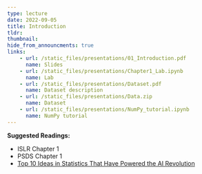 ```yaml
---
type: lecture
date: 2022-09-05
title: Introduction
tldr: 
thumbnail: 
hide_from_announcments: true
links: 
    - url: /static_files/presentations/01_Introduction.pdf
      name: Slides
    - url: /static_files/presentations/Chapter1_Lab.ipynb
      name: Lab
    - url: /static_files/presentations/Dataset.pdf
      name: Dataset description
    - url: /static_files/presentations/Data.zip
      name: Dataset
    - url: /static_files/presentations/NumPy_tutorial.ipynb
      name: NumPy tutorial
---
```

**Suggested Readings:**
- ISLR Chapter 1
- PSDS Chapter 1
- [Top 10 Ideas in Statistics That Have Powered the AI Revolution](https://statmodeling.stat.columbia.edu/2021/07/07/top-10-ideas-in-statistics-that-have-powered-the-ai-revolution/)
